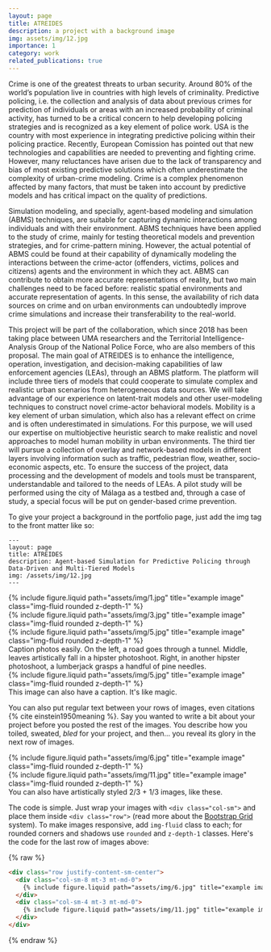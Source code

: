 ```yaml
---
layout: page
title: ATREIDES
description: a project with a background image
img: assets/img/12.jpg
importance: 1
category: work
related_publications: true
---
```


Crime is one of the greatest threats to urban security. Around 80% of the world’s population live in countries with high levels of criminality. Predictive policing, i.e. the collection and analysis of data about previous crimes for prediction of individuals or areas with an increased probability of criminal activity, has turned to be a critical concern to help developing policing strategies and is recognized as a key element of police work. USA is the country with most experience in integrating predictive policing within their policing practice. Recently, European Comission has pointed out that new technologies and capabilities are needed to preventing and fighting crime. However, many reluctances have arisen due to the lack of transparency and bias of most existing predictive solutions which often underestimate the complexity of urban-crime modeling. Crime is a complex phenomenon affected by many factors, that must be taken into account by predictive models and has critical impact on the quality of predictions.

Simulation modeling, and specially, agent-based modeling and simulation (ABMS) techniques, are suitable for capturing dynamic interactions among individuals and with their environment. ABMS techniques have been applied to the study of crime, mainly for testing theoretical models and prevention strategies, and for crime-pattern mining. However, the actual potential of ABMS could be found at their capability of dynamically modeling the interactions between the crime-actor (offenders, victims, polices and citizens) agents and the environment in which they act. ABMS can contribute to obtain more accurate representations of reality, but two main challenges need to be faced before: realistic spatial environments and accurate representation of agents. In this sense, the availability of rich data sources on crime and on urban environments can undoubtedly improve crime simulations and increase their transferability to the real-world.

This project will be part of the collaboration, which since 2018 has been taking place between UMA researchers and the Territorial Intelligence-Analysis Group of the National Police Force, who are also members of this proposal. The main goal of ATREIDES is to enhance the intelligence, operation, investigation, and decision-making capabilities of law enforcement agencies (LEAs), through an ABMS platform. The platform will include three tiers of models that could cooperate to simulate complex and realistic urban scenarios from heterogeneous data sources. We will take advantage of our experience on latent-trait models and other user-modeling techniques to construct novel crime-actor behavioral models. Mobility is a key element of urban simulation, which also has a relevant effect on crime and is often underestimated in simulations. For this purpose, we will used our expertise on multiobjective heuristic search to make realistic and novel approaches to model human mobility in urban environments. The third tier will pursue a collection of overlay and network-based models in different layers involving information such as traffic, pedestrian flow, weather, socio-economic aspects, etc. To ensure the success of the project, data processing and the development of models and tools must be transparent, understandable and tailored to the needs of LEAs. A pilot study will be performed using the city of Málaga as a testbed and, through a case of study, a special focus will be put on gender-based crime prevention.


To give your project a background in the portfolio page, just add the img tag to the front matter like so:

    ---
    layout: page
    title: ATREIDES
    description: Agent-based Simulation for Predictive Policing through Data-Driven and Multi-Tiered Models
    img: /assets/img/12.jpg
    ---

<div class="row">
    <div class="col-sm mt-3 mt-md-0">
        {% include figure.liquid path="assets/img/1.jpg" title="example image" class="img-fluid rounded z-depth-1" %}
    </div>
    <div class="col-sm mt-3 mt-md-0">
        {% include figure.liquid path="assets/img/3.jpg" title="example image" class="img-fluid rounded z-depth-1" %}
    </div>
    <div class="col-sm mt-3 mt-md-0">
        {% include figure.liquid path="assets/img/5.jpg" title="example image" class="img-fluid rounded z-depth-1" %}
    </div>
</div>
<div class="caption">
    Caption photos easily. On the left, a road goes through a tunnel. Middle, leaves artistically fall in a hipster photoshoot. Right, in another hipster photoshoot, a lumberjack grasps a handful of pine needles.
</div>
<div class="row">
    <div class="col-sm mt-3 mt-md-0">
        {% include figure.liquid path="assets/img/5.jpg" title="example image" class="img-fluid rounded z-depth-1" %}
    </div>
</div>
<div class="caption">
    This image can also have a caption. It's like magic.
</div>

You can also put regular text between your rows of images, even citations {% cite einstein1950meaning %}.
Say you wanted to write a bit about your project before you posted the rest of the images.
You describe how you toiled, sweated, _bled_ for your project, and then... you reveal its glory in the next row of images.

<div class="row justify-content-sm-center">
    <div class="col-sm-8 mt-3 mt-md-0">
        {% include figure.liquid path="assets/img/6.jpg" title="example image" class="img-fluid rounded z-depth-1" %}
    </div>
    <div class="col-sm-4 mt-3 mt-md-0">
        {% include figure.liquid path="assets/img/11.jpg" title="example image" class="img-fluid rounded z-depth-1" %}
    </div>
</div>
<div class="caption">
    You can also have artistically styled 2/3 + 1/3 images, like these.
</div>

The code is simple.
Just wrap your images with `<div class="col-sm">` and place them inside `<div class="row">` (read more about the <a href="https://getbootstrap.com/docs/4.4/layout/grid/">Bootstrap Grid</a> system).
To make images responsive, add `img-fluid` class to each; for rounded corners and shadows use `rounded` and `z-depth-1` classes.
Here's the code for the last row of images above:

{% raw %}

```html
<div class="row justify-content-sm-center">
  <div class="col-sm-8 mt-3 mt-md-0">
    {% include figure.liquid path="assets/img/6.jpg" title="example image" class="img-fluid rounded z-depth-1" %}
  </div>
  <div class="col-sm-4 mt-3 mt-md-0">
    {% include figure.liquid path="assets/img/11.jpg" title="example image" class="img-fluid rounded z-depth-1" %}
  </div>
</div>
```

{% endraw %}
